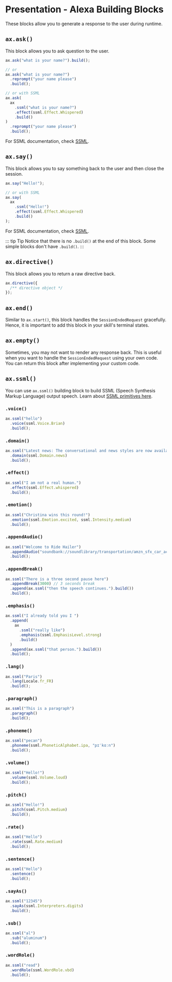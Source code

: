 # Presentation - Alexa Building Blocks

These blocks allow you to generate a response to the user during runtime.

## `ax.ask()`

This block allows you to ask question to the user.

```ts
ax.ask("what is your name?").build();

// or
ax.ask("what is your name?")
  .reprompt("your name please")
  .build();

// or with SSML
ax.ask(
  ax
    .ssml("what is your name?")
    .effect(ssml.Effect.Whispered)
    .build()
)
  .reprompt("your name please")
  .build();
```

For SSML documentation, check [SSML](/additional-blocks).

## `ax.say()`

This block allows you to say something back to the user and then close the session.

```ts
ax.say("Hello!");

// or with SSML
ax.say(
  ax
    .ssml("Hello!")
    .effect(ssml.Effect.Whispered)
    .build()
);
```

For SSML documentation, check [SSML](/additional-blocks).

::: tip Tip
Notice that there is no `.build()` at the end of this block. Some simple blocks don't have `.build()`.
:::

## `ax.directive()`

This block allows you to return a raw directive back.

```ts
ax.directive({
  /** directive object */
});
```

## `ax.end()`

Similar to `ax.start()`, this block handles the `SessionEndedRequest` gracefully. Hence, it is important to add this block in your skill's terminal states.

## `ax.empty()`

Sometimes, you may not want to render any response back. This is useful when you want to handle the `SessionEndedRequest` using your own code. You can return this block after implementing your custom code.

## `ax.ssml()`

You can use `ax.ssml()` building block to build SSML (Speech Synthesis Markup Language) output speech. Learn about [SSML primitives here](https://developer.amazon.com/en-US/docs/alexa/custom-skills/speech-synthesis-markup-language-ssml-reference.html).

### `.voice()`

```ts
ax.ssml("hello")
  .voice(ssml.Voice.Brian)
  .build();
```

### `.domain()`

```ts
ax.ssml("Latest news: The conversational and news styles are now available!")
  .domain(ssml.Domain.news)
  .build();
```

### `.effect()`

```ts
ax.ssml("I am not a real human.")
  .effect(ssml.Effect.whispered)
  .build();
```

### `.emotion()`

```ts
ax.ssml("Christina wins this round!")
  .emotion(ssml.Emotion.excited, ssml.Intensity.medium)
  .build();
```

### `.appendAudio()`

```ts
ax.ssml("Welcome to Ride Hailer")
  .appendAudio("soundbank://soundlibrary/transportation/amzn_sfx_car_accelerate_01")
  .build();
```

### `.appendBreak()`

```ts
ax.ssml("There is a three second pause here")
  .appendBreak(3000) // 3 seconds break
  .append(ax.ssml("then the speech continues.").build())
  .build();
```

### `.emphasis()`

```ts
ax.ssml("I already told you I ")
  .append(
    ax
      .ssml("really like")
      .emphasis(ssml.EmphasisLevel.strong)
      .build()
  )
  .append(ax.ssml("that person.").build())
  .build();
```

### `.lang()`

```ts
ax.ssml("Paris")
  .lang(Locale.fr_FR)
  .build();
```

### `.paragraph()`

```ts
ax.ssml("This is a paragraph")
  .paragraph()
  .build();
```

### `.phoneme()`

```ts
ax.ssml("pecan")
  .phoneme(ssml.PhoneticAlphabet.ipa, "pɪˈkɑːn")
  .build();
```

### `.volume()`

```ts
ax.ssml("Hello!")
  .volume(ssml.Volume.loud)
  .build();
```

### `.pitch()`

```ts
ax.ssml("Hello!")
  .pitch(ssml.Pitch.medium)
  .build();
```

### `.rate()`

```ts
ax.ssml("Hello")
  .rate(ssml.Rate.medium)
  .build();
```

### `.sentence()`

```ts
ax.ssml("Hello")
  .sentence()
  .build();
```

### `.sayAs()`

```ts
ax.ssml("12345")
  .sayAs(ssml.Interpreters.digits)
  .build();
```

### `.sub()`

```ts
ax.ssml("al")
  .sub("aluminum")
  .build();
```

### `.wordRole()`

```ts
ax.ssml("read")
  .wordRole(ssml.WordRole.vbd)
  .build();
```
